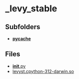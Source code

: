 # _levy_stable

## Subfolders

- [__pycache__](__pycache__)

## Files

- [__init__.py](__init__.py)
- [levyst.cpython-312-darwin.so](levyst.cpython-312-darwin.so)
